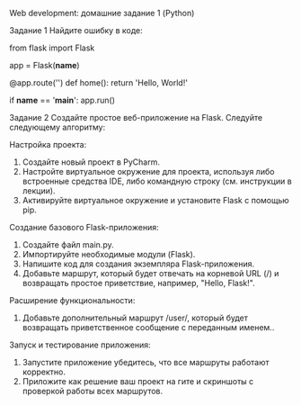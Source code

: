 Web development: домашние задание 1 (Python)

Задание 1
Найдите ошибку в коде:

from flask import Flask

app = Flask(__name__)

@app.route('')
def home():
   return 'Hello, World!'

if __name__ == '__main__':
   app.run()


Задание 2
Создайте простое веб-приложение на Flask. Следуйте следующему алгоритму:

  Настройка проекта:
1. Создайте новый проект в PyCharm.
2. Настройте виртуальное окружение для проекта, используя либо встроенные средства IDE, либо командную строку (см. инструкции в лекции).
3. Активируйте виртуальное окружение и установите Flask с помощью pip.

  Создание базового Flask-приложения:
1. Создайте файл main.py.
2. Импортируйте необходимые модули (Flask).
3. Напишите код для создания экземпляра Flask-приложения.
4. Добавьте маршрут, который будет отвечать на корневой URL (/) и возвращать простое приветствие, например, "Hello, Flask!".

  Расширение функциональности:
1. Добавьте дополнительный маршрут /user/<name>, который будет возвращать приветственное сообщение с переданным именем..

  Запуск и тестирование приложения:
1. Запустите приложение убедитесь, что все маршруты работают корректно.
2. Приложите как решение ваш проект на гите и скриншоты с проверкой работы всех маршрутов.

